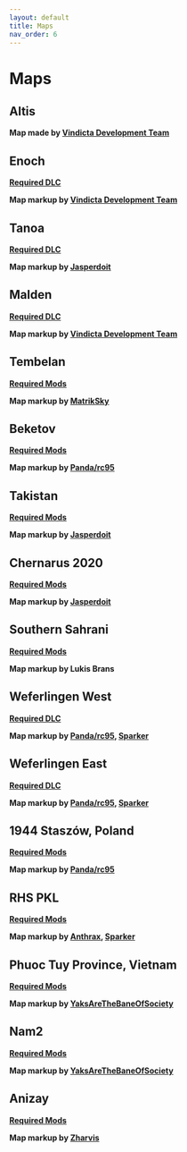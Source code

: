 ```yaml
---
layout: default
title: Maps
nav_order: 6
---
```


# Maps

## Altis

<b>Map made by [Vindicta Development Team](https://github.com/Vindicta-Team)</b><br>

## Enoch

<b>[Required DLC](https://store.steampowered.com/app/1021790/Arma_3_Contact/)</b>

<b>Map markup by [Vindicta Development Team](https://github.com/Vindicta-Team)</b><br>

## Tanoa

<b>[Required DLC](https://store.steampowered.com/app/395180/Arma_3_Apex/)</b>

<b>Map markup by [Jasperdoit](https://github.com/Jasperdoit)</b><br>

## Malden

<b>[Required DLC](https://store.steampowered.com/app/639600/Arma_3_Malden/)</b>

<b>Map markup by [Vindicta Development Team](https://github.com/Vindicta-Team)</b><br>

## Tembelan

<b>[Required Mods](https://steamcommunity.com/workshop/filedetails/?id=1252091296)</b>

<b>Map markup by [MatrikSky](https://steamcommunity.com/profiles/76561198354579370)</b><br>

## Beketov

<b>[Required Mods](https://steamcommunity.com/sharedfiles/filedetails/?id=743968516)</b>

<b>Map markup by [Panda/rc95](https://github.com/rc95)</b><br>

## Takistan

<b>[Required Mods](https://steamcommunity.com/sharedfiles/filedetails/?id=583544987&searchtext=cup)</b>

<b>Map markup by [Jasperdoit](https://github.com/Jasperdoit)</b><br>

## Chernarus 2020

<b>[Required Mods](https://steamcommunity.com/sharedfiles/filedetails/?id=1981964169&searchtext=cup)</b>

<b>Map markup by [Jasperdoit](https://github.com/Jasperdoit)</b><br>

## Southern Sahrani

<b>[Required Mods](https://steamcommunity.com/sharedfiles/filedetails/?id=1981964169&searchtext=cup)</b>

<b>Map markup by Lukis Brans</b><br>

## Weferlingen West

<b>[Required DLC](https://store.steampowered.com/app/1042220/Arma_3_Creator_DLC_Global_Mobilization__Cold_War_Germany/)</b>

<b>Map markup by [Panda/rc95](https://github.com/rc95), [Sparker](https://github.com/Sparker95)</b><br>

## Weferlingen East

<b>[Required DLC](https://store.steampowered.com/app/1042220/Arma_3_Creator_DLC_Global_Mobilization__Cold_War_Germany/)</b>

<b>Map markup by [Panda/rc95](https://github.com/rc95), [Sparker](https://github.com/Sparker95)</b><br>

## 1944 Staszów, Poland

<b>[Required Mods](https://steamcommunity.com/sharedfiles/filedetails/?id=1980236949)</b>

<b>Map markup by [Panda/rc95](https://github.com/rc95)</b><br>

## RHS PKL

<b>[Required Mods](https://steamcommunity.com/sharedfiles/filedetails/?id=1978754337)</b>

<b>Map markup by [Anthrax](https://steamcommunity.com/id/Anthrax2001), [Sparker](https://github.com/Sparker95)</b><br>

## Phuoc Tuy Province, Vietnam

<b>[Required Mods](https://steamcommunity.com/sharedfiles/filedetails/?id=1630431069)</b>

<b>Map markup by [YaksAreTheBaneOfSociety](https://steamcommunity.com/id/ampedworldgaming/)</b><br>

## Nam2

<b>[Required Mods](https://steamcommunity.com/sharedfiles/filedetails/?id=794782314)</b>

<b>Map markup by [YaksAreTheBaneOfSociety](https://steamcommunity.com/id/ampedworldgaming/)</b><br>

## Anizay

<b>[Required Mods](https://steamcommunity.com/sharedfiles/filedetails/?id=1537973181)</b>

<b>Map markup by [Zharvis](https://github.com/Zharvis1)</b><br>
